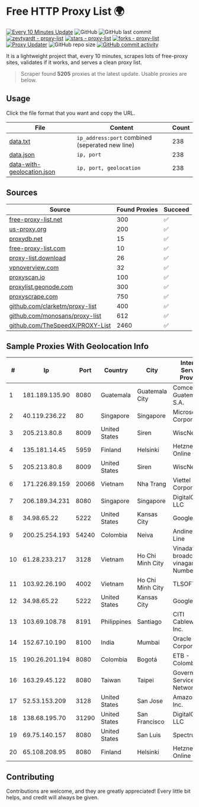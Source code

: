 
# Free HTTP Proxy List 🌍

[![Every 10 Minutes Update](https://github.com/mertguvencli/http-proxy-list/actions/workflows/main.yml/badge.svg?branch=main)](https://github.com/mertguvencli/http-proxy-list/actions/workflows/main.yml)
![GitHub](https://img.shields.io/github/license/mertguvencli/http-proxy-list)
![GitHub last commit](https://img.shields.io/github/last-commit/mertguvencli/http-proxy-list)
[![zevtyardt - proxy-list](https://img.shields.io/static/v1?label=zevtyardt&message=proxy-list&color=blue&logo=github)](https://github.com/zevtyardt/proxy-list "Go to GitHub repo")
[![stars - proxy-list](https://img.shields.io/github/stars/zevtyardt/proxy-list?style=social)](https://github.com/zevtyardt/proxy-list)
[![forks - proxy-list](https://img.shields.io/github/forks/zevtyardt/proxy-list?style=social)](https://github.com/zevtyardt/proxy-list)
[![Proxy Updater](https://github.com/zevtyardt/proxy-list/workflows/Proxy%20Updater/badge.svg)](https://github.com/zevtyardt/proxy-list/actions?query=workflow:"Proxy+Updater")
![GitHub repo size](https://img.shields.io/github/repo-size/zevtyardt/proxy-list)
[![GitHub commit activity](https://img.shields.io/github/commit-activity/m/zevtyardt/proxy-list?logo=commits)](https://github.com/zevtyardt/proxy-list/commits/main)

It is a lightweight project that, every 10 minutes, scrapes lots of free-proxy sites, validates if it works, and serves a clean proxy list.

> Scraper found **5205** proxies at the latest update. Usable proxies are below.

## Usage

Click the file format that you want and copy the URL.

|File|Content|Count|
|----|-------|-----|
|[data.txt](https://raw.githubusercontent.com/mertguvencli/http-proxy-list/main/proxy-list/data.txt)|`ip_address:port` combined (seperated new line)|238|
|[data.json](https://raw.githubusercontent.com/mertguvencli/http-proxy-list/main/proxy-list/data.json)|`ip, port`|238|
|[data-with-geolocation.json](https://raw.githubusercontent.com/mertguvencli/http-proxy-list/main/proxy-list/data-with-geolocation.json)|`ip, port, geolocation`|238|

## Sources

|Source|Found Proxies|Succeed|
|------|-------------|-------|
|[free-proxy-list.net](https://free-proxy-list.net)|300|✅|
|[us-proxy.org](https://www.us-proxy.org)|200|✅|
|[proxydb.net](http://proxydb.net)|15|✅|
|[free-proxy-list.com](https://free-proxy-list.com/?page=&port=&type%5B%5D=http&type%5B%5D=https&up_time=0&search=Search)|10|✅|
|[proxy-list.download](https://www.proxy-list.download/HTTP)|26|✅|
|[vpnoverview.com](https://vpnoverview.com/privacy/anonymous-browsing/free-proxy-servers)|32|✅|
|[proxyscan.io](https://www.proxyscan.io)|100|✅|
|[proxylist.geonode.com](https://proxylist.geonode.com/api/proxy-list?limit=300&page=1&sort_by=lastChecked&sort_type=desc&protocols=http,https)|300|✅|
|[proxyscrape.com](https://api.proxyscrape.com/v2/?request=displayproxies&protocol=http&timeout=10000&country=all&ssl=all&anonymity=all)|750|✅|
|[github.com/clarketm/proxy-list](https://raw.githubusercontent.com/clarketm/proxy-list/master/proxy-list-raw.txt)|400|✅|
|[github.com/monosans/proxy-list](https://raw.githubusercontent.com/monosans/proxy-list/main/proxies/http.txt)|612|✅|
|[github.com/TheSpeedX/PROXY-List](https://raw.githubusercontent.com/TheSpeedX/PROXY-List/master/http.txt)|2460|✅|


## Sample Proxies With Geolocation Info

|#|Ip|Port|Country|City|Internet Service Provider|
|-|--|----|-------|----|-------------------------|
|1|181.189.135.90|8080|Guatemala|Guatemala City|Comcel Guatemala S.A.|
|2|40.119.236.22|80|Singapore|Singapore|Microsoft Corporation|
|3|205.213.80.8|8009|United States|Siren|WiscNet|
|4|135.181.14.45|5959|Finland|Helsinki|Hetzner Online GmbH|
|5|205.213.80.8|8009|United States|Siren|WiscNet|
|6|171.226.89.159|20066|Vietnam|Nha Trang|Viettel Corporation|
|7|206.189.34.231|8080|Singapore|Singapore|DigitalOcean, LLC|
|8|34.98.65.22|5222|United States|Kansas City|Google LLC|
|9|200.25.254.193|54240|Colombia|Neiva|Andinet ON Line|
|10|61.28.233.217|3128|Vietnam|Ho Chi Minh City|Vinadata broadcast via vinagame AS Number|
|11|103.92.26.190|4002|Vietnam|Ho Chi Minh City|TLSOFT|
|12|34.98.65.22|5222|United States|Kansas City|Google LLC|
|13|103.69.108.78|8191|Philippines|Santiago|CITI Cableworld Inc.|
|14|152.67.10.190|8100|India|Mumbai|Oracle Corporation|
|15|190.26.201.194|8080|Colombia|Bogotá|ETB - Colombia|
|16|163.29.45.122|8080|Taiwan|Taipei|Government Service Network|
|17|52.53.153.209|3128|United States|San Jose|Amazon.com, Inc.|
|18|138.68.195.70|31290|United States|San Francisco|DigitalOcean, LLC|
|19|69.75.140.157|8080|United States|San Luis|Spectrum|
|20|65.108.208.95|8080|Finland|Helsinki|Hetzner Online GmbH|



## Contributing

Contributions are welcome, and they are greatly appreciated! Every
little bit helps, and credit will always be given.

